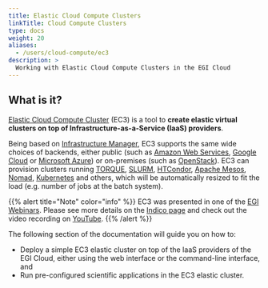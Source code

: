 ```yaml
---
title: Elastic Cloud Compute Clusters
linkTitle: Cloud Compute Clusters
type: docs
weight: 20
aliases:
  - /users/cloud-compute/ec3
description: >
  Working with Elastic Cloud Compute Clusters in the EGI Cloud
---
```


## What is it?

[Elastic Cloud Compute Cluster](http://servproject.i3m.upv.es/ec3-ltos/) (EC3)
is a tool to **create elastic virtual clusters on top of
Infrastructure-as-a-Service (IaaS) providers**.

Being based on [Infrastructure Manager](../im), EC3 supports the same wide
choices of backends, either public (such as
[Amazon Web Services](https://aws.amazon.com/),
[Google Cloud](http://cloud.google.com/) or
[Microsoft Azure](http://azure.microsoft.com/)) or on-premises (such as
[OpenStack](../../../getting-started/openstack)). EC3 can provision clusters
running [TORQUE](https://github.com/adaptivecomputing/torque),
[SLURM](http://slurm.schedmd.com/),
[HTCondor](https://research.cs.wisc.edu/htcondor/),
[Apache Mesos](http://mesos.apache.org/), [Nomad](https://www.nomadproject.io/),
[Kubernetes](https://kubernetes.io/) and others, which will be automatically
resized to fit the load (e.g. number of jobs at the batch system).

{{% alert title="Note" color="info" %}} EC3 was presented in one of the
[EGI Webinars](https://www.egi.eu/webinars/). Please see more details on the
[Indico page](https://indico.egi.eu/event/5092/) and check out the video
recording on [YouTube](https://youtu.be/cN0tTBjV3I8). {{% /alert %}}

The following section of the documentation will guide you on how to:

- Deploy a simple EC3 elastic cluster on top of the IaaS providers of the EGI
  Cloud, either using the web interface or the command-line interface, and
- Run pre-configured scientific applications in the EC3 elastic cluster.
